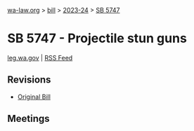 [wa-law.org](/) > [bill](/bill/) > [2023-24](/bill/2023-24/) > [SB 5747](/bill/2023-24/sb/5747/)

# SB 5747 - Projectile stun guns
[leg.wa.gov](https://app.leg.wa.gov/billsummary?BillNumber=5747&Year=2023&Initiative=false) | [RSS Feed](./rss.xml)

## Revisions
* [Original Bill](1/)

## Meetings